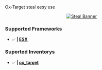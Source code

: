 Ox-Target steal eesy use

<div align="center">

[![Steal Banner](https://share.creavite.co/67129b4db23406fceac10b2a.png)](https://github.com/dejvexik/dx_steal-main "Go to repo")

</div>

### Supported Frameworks
- `✅` **| [ESX](https://github.com/esx-framework/esx_core)**

### Suported Inventorys
- `✅` **| [ox_target](https://github.com/overextended/ox_target)**

